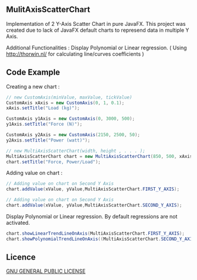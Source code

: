 ## MulitAxisScatterChart

Implementation of 2 Y-Axis Scatter Chart in pure JavaFX. This project was created due to lack of JavaFX default charts to represend data in multiple Y Axis.

Additional Functionalities :
Display Polynomial or Linear regression. ( Using <url>http://thorwin.nl/</url> for calculating line/curves coefficients )


## Code Example

Creating a new chart :

```java
// new CustomAxis(minValue, maxValue, tickValue)
CustomAxis xAxis = new CustomAxis(0, 1, 0.1);
xAxis.setTitle("Load (kg)");

CustomAxis y1Axis = new CustomAxis(0, 3000, 500);
y1Axis.setTitle("Force (N)");

CustomAxis y2Axis = new CustomAxis(2150, 2500, 50);
y2Axis.setTitle("Power (watt)");

// new MultiAxisScatterChart(width, height , . . . );
MultiAxisScatterChart chart = new MultiAxisScatterChart(850, 500, xAxis, y1Axis, y2Axis);
chart.setTitle("Force, Power/Load");
```

Adding value on chart :

```java
// Adding value on chart on Second Y Axis
chart.addValue(xValue, yValue,MultiAxisScatterChart.FIRST_Y_AXIS);

// Adding value on chart on Second Y Axis
chart.addValue(xValue, yValue,MultiAxisScatterChart.SECOND_Y_AXIS);
```

Display Polynomial or Linear regression. By default regressions are not activated.

```java
chart.showLinearTrendLineOnAxis(MultiAxisScatterChart.FIRST_Y_AXIS);
chart.showPolynomialTrendLineOnAxis((MultiAxisScatterChart.SECOND_Y_AXIS);
```

Licence
-------
[GNU GENERAL PUBLIC LICENSE](LICENSE)
